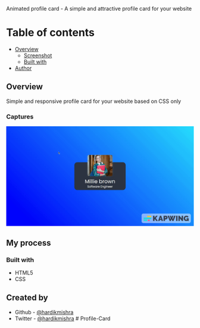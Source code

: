Animated profile card - A simple and attractive profile card for your website

# Table of contents

- [Overview](#overview)
  - [Screenshot](#screenshot)
  - [Built with](#built-with)
- [Author](#author)

## Overview

Simple and responsive profile card for your website based on CSS only

### Captures

<img src="./img/screenshot.gif" />

## My process

### Built with

- HTML5
- CSS

## Created by

- Github - [@hardikmishra](https://www.github.com/hardikmishra018)
- Twitter - [@hardikmishra](https://www.twitter.com/hardikmishhra018)
#   P r o f i l e - C a r d 
 
 